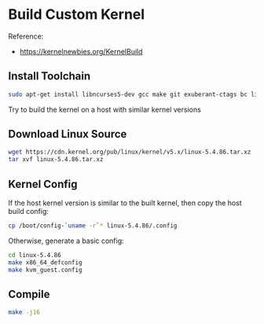 # Build Custom Kernel 

Reference:

* https://kernelnewbies.org/KernelBuild 

## Install Toolchain
 
```bash
sudo apt-get install libncurses5-dev gcc make git exuberant-ctags bc libssl-dev
```
 
Try to build the kernel on a host with similar kernel versions
 
## Download Linux Source
 
 
```bash
wget https://cdn.kernel.org/pub/linux/kernel/v5.x/linux-5.4.86.tar.xz 
tar xvf linux-5.4.86.tar.xz
```
 
## Kernel Config  
 
If the host kernel version is similar to the built kernel, then copy the host build config:
 
```bash
cp /boot/config-`uname -r`* linux-5.4.86/.config 
```
 
Otherwise, generate a basic config:
 
```bash
cd linux-5.4.86
make x86_64_defconfig
make kvm_guest.config 
```

## Compile

```bash
make -j16 
```
